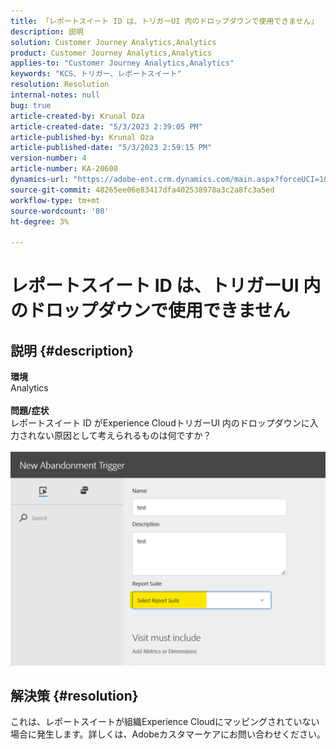 ```yaml
---
title: 「レポートスイート ID は、トリガーUI 内のドロップダウンで使用できません」
description: 説明
solution: Customer Journey Analytics,Analytics
product: Customer Journey Analytics,Analytics
applies-to: "Customer Journey Analytics,Analytics"
keywords: "KCS、トリガー、レポートスイート"
resolution: Resolution
internal-notes: null
bug: true
article-created-by: Krunal Oza
article-created-date: "5/3/2023 2:39:05 PM"
article-published-by: Krunal Oza
article-published-date: "5/3/2023 2:59:15 PM"
version-number: 4
article-number: KA-20600
dynamics-url: "https://adobe-ent.crm.dynamics.com/main.aspx?forceUCI=1&pagetype=entityrecord&etn=knowledgearticle&id=1cb8f33f-c0e9-ed11-a7c6-6045bd006b4b"
source-git-commit: 48265ee06e83417dfa402538978a3c2a8fc3a5ed
workflow-type: tm+mt
source-wordcount: '80'
ht-degree: 3%

---
```


# レポートスイート ID は、トリガーUI 内のドロップダウンで使用できません

## 説明 {#description}

<b>環境</b><br>Analytics<br> <br><b>問題/症状</b><br>レポートスイート ID がExperience CloudトリガーUI 内のドロップダウンに入力されない原因として考えられるものは何ですか？

![](assets/___20b8f33f-c0e9-ed11-a7c6-6045bd006b4b___.png)

## 解決策 {#resolution}

これは、レポートスイートが組織Experience Cloudにマッピングされていない場合に発生します。詳しくは、Adobeカスタマーケアにお問い合わせください。

<br> 